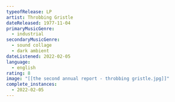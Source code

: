 ```yaml
---
typeofRelease: LP
artist: Throbbing Gristle
dateReleased: 1977-11-04
primaryMusicGenre:
  - industrial
secondaryMusicGenre:
  - sound collage
  - dark ambient
dateListened: 2022-02-05
language:
  - english
rating: 8
image: "[[the second annual report - throbbing gristle.jpg]]"
complete_instances:
  - 2022-02-05
---
```

